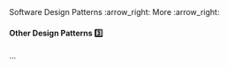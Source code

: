 <link rel="stylesheet" href="{{baseUrl}}/css/textbook.css">

<div class="website-content">

<div id="path">Software Design Patterns :arrow_right: More :arrow_right:</div>

<div id="title">

#### Other Design Patterns :three:

</div>

<div id="body">

...

</div>

</div>
